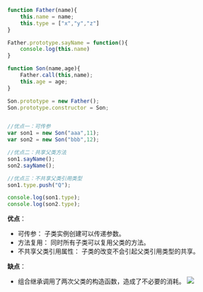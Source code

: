 ```javascript
function Father(name){
    this.name = name;
    this.type = ["x","y","z"]
}

Father.prototype.sayName = function(){
    console.log(this.name)
}

function Son(name,age){
    Father.call(this,name);
    this.age = age;
}

Son.prototype = new Father();
Son.prototype.constructor = Son;


//优点一：可传参
var son1 = new Son("aaa",11);
var son2 = new Son("bbb",12);

//优点二：共享父类方法
son1.sayName();
son2.sayName();

//优点三：不共享父类引用类型
son1.type.push("Q");

console.log(son1.type);
console.log(son2.type);
```
**优点**：
- 可传参： 子类实例创建可以传递参数。
- 方法复用： 同时所有子类可以复用父类的方法。
- 不共享父类引用属性： 子类的改变不会引起父类引用类型的共享。

**缺点**：
- 组合继承调用了两次父类的构造函数，造成了不必要的消耗。
![](https://img-blog.csdnimg.cn/20200603203453277.png)
